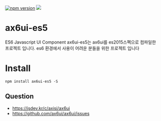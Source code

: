 [![npm version](https://badge.fury.io/js/ax6ui.svg)](https://badge.fury.io/js/ax6ui-es5)
[![](https://img.shields.io/npm/dm/ax6ui.svg)](https://www.npmjs.com/package/ax6ui-es5)

# ax6ui-es5
ES6 Javascript UI Component
ax6ui-es5는 ax6ui를 es2015스펙으로 컴파일한 프로젝트 입니다. es6 환경에서 사용이 어려운 분들을 위한 프로젝트 입니다 

# Install
```
npm install ax6ui-es5 -S
```


## Question
- https://jsdev.kr/c/axisj/ax6ui
- https://github.com/ax6ui/ax6ui/issues 
